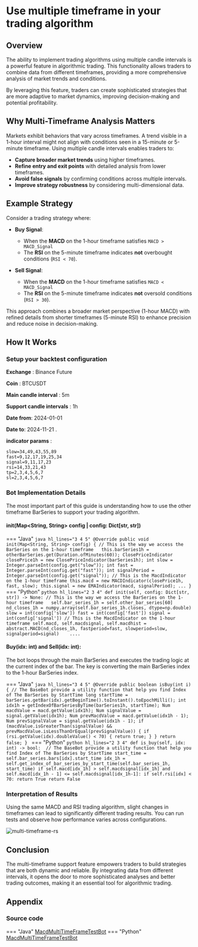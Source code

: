 # Use multiple timeframe in your trading algorithm

## Overview

The ability to implement trading algorithms using multiple candle intervals is a powerful feature in algorithmic trading. This functionality allows traders to combine data from different timeframes, providing a more comprehensive analysis of market trends and conditions. 

By leveraging this feature, traders can create sophisticated strategies that are more adaptive to market dynamics, improving decision-making and potential profitability.

## Why Multi-Timeframe Analysis Matters

Markets exhibit behaviors that vary across timeframes. A trend visible in a 1-hour interval might not align with conditions seen in a 15-minute or 5-minute timeframe. Using multiple candle intervals enables traders to:

  - **Capture broader market trends** using higher timeframes.
  - **Refine entry and exit points** with detailed analysis from lower timeframes.
  - **Avoid false signals** by confirming conditions across multiple intervals.
  - **Improve strategy robustness** by considering multi-dimensional data.

## Example Strategy

Consider a trading strategy where:

- **Buy Signal**:
    - When the **MACD** on the 1-hour timeframe satisfies `MACD > MACD_Signal`
    - The **RSI** on the 5-minute timeframe indicates **not** overbought conditions (`RSI < 70`).

- **Sell Signal**:
    - When the **MACD** on the 1-hour timeframe satisfies `MACD < MACD_Signal`
    - The **RSI** on the 5-minute timeframe indicates **not** oversold conditions (`RSI > 30`).

This approach combines a broader market perspective (1-hour MACD) with refined details from shorter timeframes (5-minute RSI) to enhance precision and reduce noise in decision-making.

## How It Works

### Setup your backtest configuration

**Exchange** : Binance Future

**Coin** : BTCUSDT

**Main candle interval** : 5m

**Support candle intervals** : 1h

**Date from**: 2024-01-01

**Date to**: 2024-11-21 .

**indicator params** : 

```
slow=34,49,43,55,89
fast=9,12,17,19,25,34
signal=9,11,17,23
rsi=14,33,21,43
tp=2,3,4,5,6,7
sl=2,3,4,5,6,7
```
### Bot Implementation Details

The most important part of this guide is understanding how to use the other timeframe BarSeries to support your trading algorithm.

#### init(Map<String, String> config | config: Dict[str, str])

=== "Java"
    ```java hl_lines="3 4 5"
    @Override
    public void init(Map<String, String> config) {
      // This is the way we access the BarSeries on the 1-hour timeframe  
      this.barSeries1h = otherBarSeries.get(Duration.ofMinutes(60));
      ClosePriceIndicator closePrice1h = new ClosePriceIndicator(barSeries1h);
      int slow = Integer.parseInt(config.get("slow"));
      int fast = Integer.parseInt(config.get("fast"));
      int signalPeriod = Integer.parseInt(config.get("signal"));
      // This is the MacdIndicator on the 1-hour timeframe
      this.macd = new MACDIndicator(closePrice1h, fast, slow);
      this.signal = new EMAIndicator(macd, signalPeriod);
      ...
    }
    ```
=== "Python"
    ```python hl_lines="2 3 4"
    def init(self, config: Dict[str, str]) -> None:
       // This is the way we access the BarSeries on the 1-hour timeframe  
       self.bar_series_1h = self.other_bar_series[60]
       nd_closes_1h = numpy.array(self.bar_series_1h.closes, dtype=np.double)
       slow = int(config['slow'])
       fast = int(config['fast'])
       signal = int(config['signal'])
       // This is the MacdIndicator on the 1-hour timeframe
       self.macd, self.macdsignal, self.macdhist = abstract.MACD(nd_closes_1h, fastperiod=fast, slowperiod=slow,
                                                                    signalperiod=signal)   
       ....
    ```
#### Buy(idx: int) and Sell(idx: int):

The bot loops through the main BarSeries and executes the trading logic at the current index of the bar. The key is converting the main BarSeries index to the 1-hour BarSeries index.

=== "Java"
    ```java hl_lines="3 4 5"
    @Override
    public boolean isBuy(int i) {
        // The BaseBot provide a utility function that help you find Index of The BarSeries by StartTime
        long startTime = barSeries.getBar(idx).getBeginTime().toInstant().toEpochMilli();
        int idx1h = getIndexOfBarSeriesByTime(barSeries1h, startTime);
        Num macdValue = macd.getValue(idx1h);
        Num signalValue = signal.getValue(idx1h);
        Num prevMacdValue = macd.getValue(idx1h - 1);
        Num prevSignalValue = signal.getValue(idx1h - 1);
        if (macdValue.isGreaterThan(signalValue) && prevMacdValue.isLessThanOrEqual(prevSignalValue)) {
            if (rsi.getValue(idx).doubleValue() < 70) {
                return true;
            }
        }
        return false;
    }
    ```
=== "Python"
    ```python hl_lines="2 3 4"
    def is_buy(self, idx: int) -> bool: 
        // The BaseBot provide a utility function that help you find Index of The BarSeries by StartTime
        start_time = self.bar_series.bars[idx].start_time
        idx_1h = self.get_index_of_bar_series_by_start_time(self.bar_series_1h, start_time)
        if self.macd[idx_1h] > self.macdsignal[idx_1h] and self.macd[idx_1h - 1] <= self.macdsignal[idx_1h-1]:
            if self.rsi[idx] < 70:
                return True
        return False
    ```

### Interpretation of Results

Using the same MACD and RSI trading algorithm, slight changes in timeframes can lead to significantly different trading results. You can run tests and observe how performance varies across configurations.

![multi-timeframe-rs](../assets/images/multi-timeframe.gif)


## Conclusion

The multi-timeframe support feature empowers traders to build strategies that are both dynamic and reliable. By integrating data from different intervals, it opens the door to more sophisticated analyses and better trading outcomes, making it an essential tool for algorithmic trading. 

## Appendix
### Source code
=== "Java"
    [MacdMultiTimeFrameTestBot](https://github.com/truongnhukhang/codetotrade-java-example/blob/master/src/main/java/coin/algorithm/example/bot/MyMacdMultiTimeFrameTestBot.java)
=== "Python"
    [MacdMultiTimeFrameTestBot](https://github.com/truongnhukhang/codetotrade-python-example/blob/master/src/bot/my_multi_timeframe_macd_bot.py)